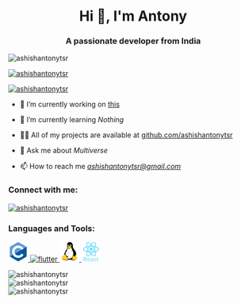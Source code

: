 <h1 align="center">Hi 👋, I'm Antony</h1>
<h3 align="center">A passionate developer from India</h3>

<!-- Profile views -->
<p align="left"> <img src="https://komarev.com/ghpvc/?username=ashishantonytsr&label=Profile%20views&color=00ff00&style=flat" alt="ashishantonytsr" /> </p>

<!-- Profile trophy -->
<p align="left"> <a href="https://github.com/ryo-ma/github-profile-trophy"><img src="https://github-profile-trophy.vercel.app/?username=ashishantonytsr" alt="ashishantonytsr" /></a> </p>


<p align="left"> <a href="https://twitter.com/ashishantonytsr" target="blank"><img src="https://img.shields.io/twitter/follow/ashishantonytsr?logo=twitter&style=for-the-badge" alt="ashishantonytsr" /></a> </p>



- 🔭 I’m currently working on [this](google.com)

- 🌱 I’m currently learning *Nothing*

- 👨‍💻 All of my projects are available at [github.com/ashishantonytsr](github.com/ashishantonytsr)

- 💬 Ask me about *Multiverse*

- 📫 How to reach me *ashishantonytsr@gmail.com*


<!-- Connect with me -->
<h3 align="left">Connect with me:</h3>
<p align="left">
<a href="https://twitter.com/ashishantonytsr" target="blank"><img align="center" src="https://raw.githubusercontent.com/rahuldkjain/github-profile-readme-generator/master/src/images/icons/Social/twitter.svg" alt="ashishantonytsr" height="30" width="40" /></a>
</p>

<!-- Languages and tools -->
<h3 align="left">Languages and Tools:</h3>
<p align="left"> <a href="https://www.cprogramming.com/" target="_blank" rel="noreferrer"> <img src="https://raw.githubusercontent.com/devicons/devicon/master/icons/c/c-original.svg" alt="c" width="40" height="40"/> </a> <a href="https://flutter.dev" target="_blank" rel="noreferrer"> <img src="https://www.vectorlogo.zone/logos/flutterio/flutterio-icon.svg" alt="flutter" width="40" height="40"/> </a> <a href="https://www.linux.org/" target="_blank" rel="noreferrer"> <img src="https://raw.githubusercontent.com/devicons/devicon/master/icons/linux/linux-original.svg" alt="linux" width="40" height="40"/> </a> <a href="https://reactjs.org/" target="_blank" rel="noreferrer"> <img src="https://raw.githubusercontent.com/devicons/devicon/master/icons/react/react-original-wordmark.svg" alt="react" width="40" height="40"/> </a> </p>


<!-- Most Used Languages -->
<p><img align="left" width="250" src="https://github-readme-stats.vercel.app/api/top-langs?username=ashishantonytsr&show_icons=true&locale=en&layout=compact" alt="ashishantonytsr" /></p>


<!-- Github stats -->
<p><img align="left" width="300" src="https://github-readme-stats.vercel.app/api?username=ashishantonytsr&show_icons=true&locale=en" alt="ashishantonytsr" /></p>


<!-- Streak status -->
<p><img align="left" width="300" src="https://github-readme-streak-stats.herokuapp.com/?user=ashishantonytsr&" alt="ashishantonytsr" /></p>
